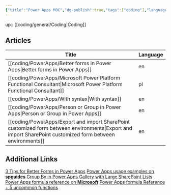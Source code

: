 ```yaml
---
{"title":"Power Apps MOC","dg-publish":true,"tags":["coding"],"language":"en","permalink":"/coding/power-apps/power-apps/","dgPassFrontmatter":true}
---
```


up:: [[coding/general/Coding\|Coding]]

## Articles

| Title                                                                                                                                                        | Language |
| ------------------------------------------------------------------------------------------------------------------------------------------------------------ | -------- |
| [[coding/PowerApps/Better forms in Power Apps\|Better forms in Power Apps]]                                                                               | en       |
| [[coding/PowerApps/Microsoft Power Platform Functional Consultant\|Microsoft Power Platform Functional Consultant]]                                       | pl       |
| [[coding/PowerApps/With syntax\|With syntax]]                                                                                                             | en       |
| [[coding/PowerApps/Person or Group in Power Apps\|Person or Group in Power Apps]]                                                                         | en       |
| [[coding/PowerApps/Export and import SharePoint customized form between environments\|Export and import SharePoint customized form between environments]] | en       |


## Additional Links

[3 Tips for Better Forms in Power Apps](https://www.youtube.com/watch?v=bxKavfThYwY)
[Power Apps usage examples on **spguides**](https://www.spguides.com/)
[Group By in Power Apps Gallery with Large SharePoint Lists](https://www.youtube.com/watch?v=57ADxeo_13k)
[Power Apps formula reference on **Microsoft**](https://learn.microsoft.com/en-us/power-platform/power-fx/formula-reference)
[Power Apps formula Reference + 5 uncommon functions](https://www.youtube.com/watch?v=SBAfhTbgLsQ)

